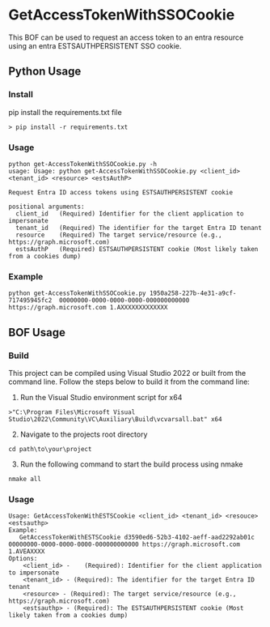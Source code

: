 # GetAccessTokenWithSSOCookie
This BOF can be used to request an access token to an entra resource using an entra ESTSAUTHPERSISTENT SSO cookie.

## Python Usage
### Install
pip install the requirements.txt file
```
> pip install -r requirements.txt
```

### Usage
```
python get-AccessTokenWithSSOCookie.py -h
usage: Usage: python get-AccessTokenWithSSOCookie.py <client_id> <tenant_id> <resource> <estsAuthP>

Request Entra ID access tokens using ESTSAUTHPERSISTENT cookie

positional arguments:
  client_id   (Required) Identifier for the client application to impersonate
  tenant_id   (Required) The identifier for the target Entra ID tenant
  resource    (Required) The target service/resource (e.g., https://graph.microsoft.com)
  estsAuthP   (Required) ESTSAUTHPERSISTENT cookie (Most likely taken from a cookies dump)

```
### Example
```
python get-AccessTokenWithSSOCookie.py 1950a258-227b-4e31-a9cf-717495945fc2  00000000-0000-0000-0000-000000000000 https://graph.microsoft.com 1.AXXXXXXXXXXXXX
```





## BOF Usage
### Build
This project can be compiled using Visual Studio 2022 or built from the command line. Follow the steps below to build it from the command line:

1. Run the Visual Studio environment script for x64
```
>"C:\Program Files\Microsoft Visual Studio\2022\Community\VC\Auxiliary\Build\vcvarsall.bat" x64
```

2. Navigate to the projects root directory
```
cd path\to\your\project
```

3. Run the following command to start the build process using nmake

```
nmake all
```

### Usage
```
Usage: GetAccessTokenWithESTSCookie <client_id> <tenant_id> <resouce> <estsauthp>
Example: 
   GetAccessTokenWithESTSCookie d3590ed6-52b3-4102-aeff-aad2292ab01c 00000000-0000-0000-0000-000000000000 https://graph.microsoft.com 1.AVEAXXXX  
Options: 
    <client_id> -    (Required): Identifier for the client application to impersonate
    <tenant_id> - (Required): The identifier for the target Entra ID tenant
    <resource> - (Required): The target service/resource (e.g., https://graph.microsoft.com)
    <estsauthp> - (Required): The ESTSAUTHPERSISTENT cookie (Most likely taken from a cookies dump)

```
